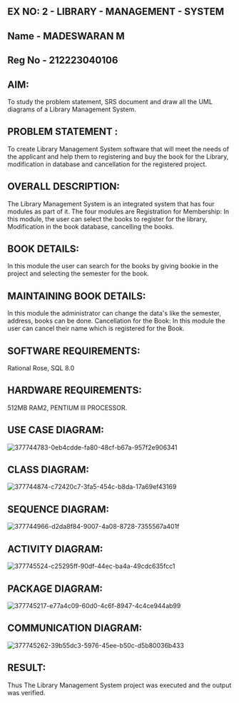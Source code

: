 ## EX NO: 2 - LIBRARY - MANAGEMENT - SYSTEM
## Name - MADESWARAN M
## Reg No - 212223040106

## AIM:
To study the problem statement, SRS document and draw all the UML diagrams of a Library Management System.

## PROBLEM STATEMENT :
To create Library Management System software that will meet the needs of the applicant and help them to registering and buy the book for the Library, modification in database and cancellation for the registered project.

## OVERALL DESCRIPTION:
The Library Management System is an integrated system that has four modules as part of it. The four modules are Registration for Membership: In this module, the user can select the books to register for the library, Modification in the book database, cancelling the books.

## BOOK DETAILS:
In this module the user can search for the books by giving bookie in the project and selecting the semester for the book.

## MAINTAINING BOOK DETAILS:
In this module the administrator can change the data's like the semester, address, books can be done. Cancellation for the Book: In this module the user can cancel their name which is registered for the Book.

## SOFTWARE REQUIREMENTS:
Rational Rose, SQL 8.0

## HARDWARE REQUIREMENTS:
512MB RAM2, PENTIUM III PROCESSOR.

## USE CASE DIAGRAM:
![377744783-0eb4cdde-fa80-48cf-b67a-957f2e906341](https://github.com/user-attachments/assets/9fac13a7-04a3-4b24-8c84-1a510940c502)

## CLASS DIAGRAM:
![377744874-c72420c7-3fa5-454c-b8da-17a69ef43169](https://github.com/user-attachments/assets/10139e68-2277-45db-8493-d6393fa77cb1)

## SEQUENCE DIAGRAM:
![377744966-d2da8f84-9007-4a08-8728-7355567a401f](https://github.com/user-attachments/assets/5b0368bc-47ba-486f-999f-7165cd1633f0)

## ACTIVITY DIAGRAM:
![377745524-c25295ff-90df-44ec-ba4a-49cdc635fcc1](https://github.com/user-attachments/assets/0f2b05d5-e543-4584-a62d-484cf0dd022a)

## PACKAGE DIAGRAM:
![377745217-e77a4c09-60d0-4c6f-8947-4c4ce944ab99](https://github.com/user-attachments/assets/c24ab8af-5676-426e-8b01-2c024db47dfd)

## COMMUNICATION DIAGRAM:
![377745262-39b55dc3-5976-45ee-b50c-d5b80036b433](https://github.com/user-attachments/assets/0e9c4b2f-446e-48af-98e6-34e1c56edd0a)


## RESULT:
Thus The Library Management System project was executed and the output was verified.
